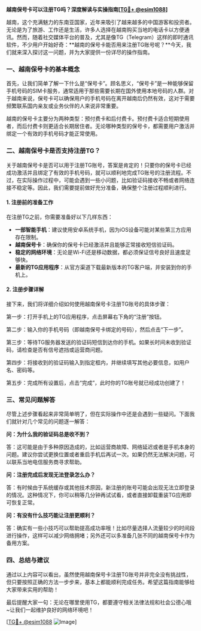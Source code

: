 **越南保号卡可以注册TG吗？深度解读与实操指南[[TG💪+ @esim1088](https://t.me/s/esim1088)]**

越南，这个充满魅力的东南亚国家，近年来吸引了越来越多的中国游客和投资者。无论是为了旅游、工作还是生活，许多人选择在越南购买当地的电话卡以方便通讯。然而，随着社交媒体平台的普及，尤其是像TG（Telegram）这样的即时通讯软件，不少用户开始好奇：**越南的保号卡能否用来注册TG账号呢？**今天，我们就来深入探讨这一问题，并为大家提供一份详尽的操作指南。

### 一、越南保号卡的基本概念

首先，让我们简单了解一下什么是“保号卡”。顾名思义，“保号卡”是一种能够保留手机号码的SIM卡服务，通常适用于那些需要长期在国外使用本地号码的人群。对于越南来说，保号卡可以确保用户的手机号码在离开越南后仍然有效，这对于需要频繁联系国内亲友或业务伙伴的人来说非常重要。

越南的保号卡主要分为两种类型：预付费卡和后付费卡。预付费卡适合短期使用者，而后付费卡则更适合长期居住者。无论哪种类型的保号卡，都需要用户激活并绑定一个有效的手机号码才能正常使用。

### 二、越南保号卡是否支持注册TG？

关于越南保号卡是否可以用于注册TG账号，答案是肯定的！只要你的保号卡已经成功激活并且绑定了有效的手机号码，就可以顺利地完成TG账号的注册流程。不过，在实际操作过程中，可能会遇到一些小问题，比如验证码接收不畅或者网络连接不稳定等。因此，我们需要提前做好充分准备，确保整个注册过程顺利进行。

#### 1. 注册前的准备工作

在注册TG之前，你需要准备好以下几样东西：

- **一部智能手机**：建议使用安卓系统手机，因为iOS设备可能对某些第三方应用存在限制。
- **越南保号卡**：确保你的保号卡已经激活并且能够正常接收短信验证码。
- **稳定的网络环境**：无论是Wi-Fi还是移动数据，都必须保证信号良好且速度足够快。
- **最新的TG应用程序**：从官方渠道下载最新版本的TG客户端，并安装到你的手机上。

#### 2. 注册步骤详解

接下来，我们将详细介绍如何使用越南保号卡注册TG账号的具体步骤：

第一步：打开手机上的TG应用程序，点击屏幕右下角的“注册”按钮。

第二步：输入你的手机号码（即越南保号卡绑定的号码），然后点击“下一步”。

第三步：等待TG服务器发送的验证码短信到达你的手机。如果长时间未收到验证码，请检查是否有信号遮挡或运营商问题。

第四步：将接收到的验证码输入到指定框内，并继续填写其他必要信息，如用户名、密码等。

第五步：完成所有设置后，点击“完成”，此时你的TG账号就已经成功创建了！

### 三、常见问题解答

尽管上述步骤看起来非常简单明了，但在实际操作中还是会遇到一些疑问。下面我们就针对几个常见的问题逐一解答：

**问：为什么我的验证码总是收不到？**

答：这可能是由于多种原因造成的，比如运营商故障、网络延迟或者是手机本身的问题。建议你尝试更换位置或者重启手机后再试一次。如果仍然无法解决问题，可以联系当地电信服务商寻求帮助。

**问：注册完成后发现无法登录怎么办？**

答：有时候由于系统缓存或其他技术原因，新注册的账号可能会出现无法立即登录的情况。这种情况下，你可以稍等几分钟再试试看，或者直接卸载重装TG应用即可恢复正常。

**问：有没有什么技巧能让注册更顺利？**

答：确实有一些小技巧可以帮助提高成功率哦！比如尽量选择人流量较少的时间段进行操作，这样可以减少网络拥堵；另外还可以多准备几张不同的越南保号卡作为备用方案。

### 四、总结与建议

通过以上内容可以看出，虽然使用越南保号卡注册TG账号并非完全没有挑战性，但只要按照正确的方法一步步来，基本上都能顺利完成任务。希望这篇指南能够给大家带来实用的帮助！

最后提醒大家一句：无论在哪里使用TG，都要遵守相关法律法规和社会公德心哦~让我们一起维护良好的网络环境吧！

[[TG💪+ @esim1088](https://t.me/s/esim1088) ![Image](https://i.postimg.cc/4NQfJmqS/Snipaste-2025-05-13-00-14-12.png)]